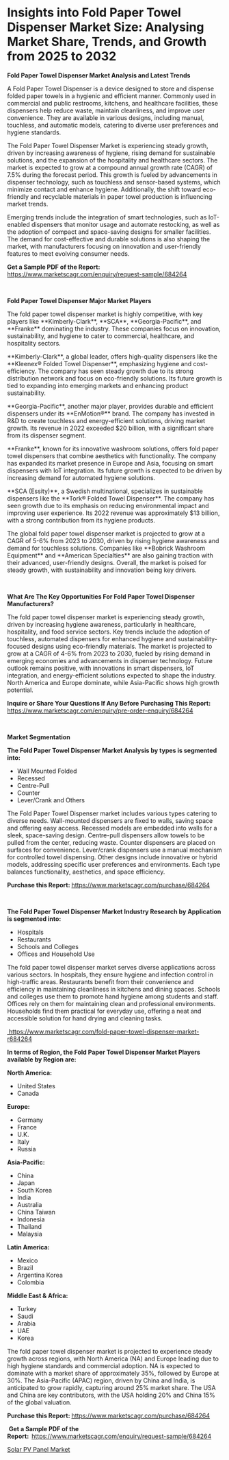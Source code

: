<p><h1>Insights into Fold Paper Towel Dispenser Market Size: Analysing Market Share, Trends, and Growth from 2025 to 2032</h1></p><p><strong>Fold Paper Towel Dispenser Market Analysis and Latest Trends</strong></p>
<p><p>A Fold Paper Towel Dispenser is a device designed to store and dispense folded paper towels in a hygienic and efficient manner. Commonly used in commercial and public restrooms, kitchens, and healthcare facilities, these dispensers help reduce waste, maintain cleanliness, and improve user convenience. They are available in various designs, including manual, touchless, and automatic models, catering to diverse user preferences and hygiene standards.</p><p>The Fold Paper Towel Dispenser Market is experiencing steady growth, driven by increasing awareness of hygiene, rising demand for sustainable solutions, and the expansion of the hospitality and healthcare sectors. The market is expected to grow at a compound annual growth rate (CAGR) of 7.5% during the forecast period. This growth is fueled by advancements in dispenser technology, such as touchless and sensor-based systems, which minimize contact and enhance hygiene. Additionally, the shift toward eco-friendly and recyclable materials in paper towel production is influencing market trends.</p><p>Emerging trends include the integration of smart technologies, such as IoT-enabled dispensers that monitor usage and automate restocking, as well as the adoption of compact and space-saving designs for smaller facilities. The demand for cost-effective and durable solutions is also shaping the market, with manufacturers focusing on innovation and user-friendly features to meet evolving consumer needs.</p></p>
<p><strong>Get a Sample PDF of the Report:&nbsp;</strong> <a href="https://www.marketscagr.com/enquiry/request-sample/684264?utm_campaign=1901&utm_medium=2&utm_source=Github&utm_content=ia&utm_term=20012025&utm_id=fold-paper-towel-dispenser">https://www.marketscagr.com/enquiry/request-sample/684264</a></p>
<p>&nbsp;</p>
<p><strong>Fold Paper Towel Dispenser Major Market Players</strong></p>
<p><p>The fold paper towel dispenser market is highly competitive, with key players like **Kimberly-Clark**, **SCA**, **Georgia-Pacific**, and **Franke** dominating the industry. These companies focus on innovation, sustainability, and hygiene to cater to commercial, healthcare, and hospitality sectors.</p><p>**Kimberly-Clark**, a global leader, offers high-quality dispensers like the **Kleenex® Folded Towel Dispenser**, emphasizing hygiene and cost-efficiency. The company has seen steady growth due to its strong distribution network and focus on eco-friendly solutions. Its future growth is tied to expanding into emerging markets and enhancing product sustainability.</p><p>**Georgia-Pacific**, another major player, provides durable and efficient dispensers under its **EnMotion®** brand. The company has invested in R&D to create touchless and energy-efficient solutions, driving market growth. Its revenue in 2022 exceeded $20 billion, with a significant share from its dispenser segment.</p><p>**Franke**, known for its innovative washroom solutions, offers fold paper towel dispensers that combine aesthetics with functionality. The company has expanded its market presence in Europe and Asia, focusing on smart dispensers with IoT integration. Its future growth is expected to be driven by increasing demand for automated hygiene solutions.</p><p>**SCA (Essity)**, a Swedish multinational, specializes in sustainable dispensers like the **Tork® Folded Towel Dispenser**. The company has seen growth due to its emphasis on reducing environmental impact and improving user experience. Its 2022 revenue was approximately $13 billion, with a strong contribution from its hygiene products.</p><p>The global fold paper towel dispenser market is projected to grow at a CAGR of 5-6% from 2023 to 2030, driven by rising hygiene awareness and demand for touchless solutions. Companies like **Bobrick Washroom Equipment** and **American Specialties** are also gaining traction with their advanced, user-friendly designs. Overall, the market is poised for steady growth, with sustainability and innovation being key drivers.</p></p>
<p>&nbsp;</p>
<p><strong>What Are The Key Opportunities For Fold Paper Towel Dispenser Manufacturers?</strong></p>
<p><p>The fold paper towel dispenser market is experiencing steady growth, driven by increasing hygiene awareness, particularly in healthcare, hospitality, and food service sectors. Key trends include the adoption of touchless, automated dispensers for enhanced hygiene and sustainability-focused designs using eco-friendly materials. The market is projected to grow at a CAGR of 4-6% from 2023 to 2030, fueled by rising demand in emerging economies and advancements in dispenser technology. Future outlook remains positive, with innovations in smart dispensers, IoT integration, and energy-efficient solutions expected to shape the industry. North America and Europe dominate, while Asia-Pacific shows high growth potential.</p></p>
<p><strong>Inquire or Share Your Questions If Any Before Purchasing This Report:</strong> <a href="https://www.marketscagr.com/enquiry/pre-order-enquiry/684264?utm_campaign=1901&utm_medium=2&utm_source=Github&utm_content=ia&utm_term=20012025&utm_id=fold-paper-towel-dispenser">https://www.marketscagr.com/enquiry/pre-order-enquiry/684264</a></p>
<p>&nbsp;</p>
<p><strong>Market Segmentation</strong></p>
<p><strong>The Fold Paper Towel Dispenser Market Analysis by types is segmented into:</strong></p>
<p><ul><li>Wall Mounted Folded</li><li>Recessed</li><li>Centre-Pull</li><li>Counter</li><li>Lever/Crank and Others</li></ul></p>
<p><p>The Fold Paper Towel Dispenser market includes various types catering to diverse needs. Wall-mounted dispensers are fixed to walls, saving space and offering easy access. Recessed models are embedded into walls for a sleek, space-saving design. Centre-pull dispensers allow towels to be pulled from the center, reducing waste. Counter dispensers are placed on surfaces for convenience. Lever/crank dispensers use a manual mechanism for controlled towel dispensing. Other designs include innovative or hybrid models, addressing specific user preferences and environments. Each type balances functionality, aesthetics, and space efficiency.</p></p>
<p><strong>Purchase this Report:&nbsp;</strong><a href="https://www.marketscagr.com/purchase/684264?utm_campaign=1901&utm_medium=2&utm_source=Github&utm_content=ia&utm_term=20012025&utm_id=fold-paper-towel-dispenser">https://www.marketscagr.com/purchase/684264</a></p>
<p>&nbsp;</p>
<p><strong>The Fold Paper Towel Dispenser Market Industry Research by Application is segmented into:</strong></p>
<p><ul><li>Hospitals</li><li>Restaurants</li><li>Schools and Colleges</li><li>Offices and Household Use</li></ul></p>
<p><p>The fold paper towel dispenser market serves diverse applications across various sectors. In hospitals, they ensure hygiene and infection control in high-traffic areas. Restaurants benefit from their convenience and efficiency in maintaining cleanliness in kitchens and dining spaces. Schools and colleges use them to promote hand hygiene among students and staff. Offices rely on them for maintaining clean and professional environments. Households find them practical for everyday use, offering a neat and accessible solution for hand drying and cleaning tasks.</p></p>
<p><a href="https://www.marketscagr.com/fold-paper-towel-dispenser-market-r684264?utm_campaign=1901&utm_medium=2&utm_source=Github&utm_content=ia&utm_term=20012025&utm_id=fold-paper-towel-dispenser">&nbsp;https://www.marketscagr.com/fold-paper-towel-dispenser-market-r684264</a></p>
<p><strong>In terms of Region, the Fold Paper Towel Dispenser Market Players available by Region are:</strong></p>
<p>
    <p> <strong> North America: </strong>
        <ul>
            <li>United States</li>
            <li>Canada</li>
        </ul>
        </p> 
    <p> <strong> Europe: </strong>
        <ul>
            <li>Germany</li>
            <li>France</li>
            <li>U.K.</li>
            <li>Italy</li>
            <li>Russia</li>
        </ul>
        </p> 
    <p> <strong> Asia-Pacific: </strong>
        <ul>
            <li>China</li>
            <li>Japan</li>
            <li>South Korea</li>
            <li>India</li>
            <li>Australia</li>
            <li>China Taiwan</li>
            <li>Indonesia</li>
            <li>Thailand</li>
            <li>Malaysia</li>
        </ul>
        </p> 
    <p> <strong> Latin America: </strong>
        <ul>
            <li>Mexico</li>
            <li>Brazil</li>
            <li>Argentina Korea</li>
            <li>Colombia</li>
        </ul>
        </p> 
    <p> <strong> Middle East & Africa: </strong>
        <ul>
            <li>Turkey</li>
            <li>Saudi</li>
            <li>Arabia</li>
            <li>UAE</li>
            <li>Korea</li>
        </ul>
    </p>
    </p>
<p><p>The fold paper towel dispenser market is projected to experience steady growth across regions, with North America (NA) and Europe leading due to high hygiene standards and commercial adoption. NA is expected to dominate with a market share of approximately 35%, followed by Europe at 30%. The Asia-Pacific (APAC) region, driven by China and India, is anticipated to grow rapidly, capturing around 25% market share. The USA and China are key contributors, with the USA holding 20% and China 15% of the global valuation.</p></p>
<p><strong>Purchase this Report: </strong><a href="https://www.marketscagr.com/purchase/684264?utm_campaign=1901&utm_medium=2&utm_source=Github&utm_content=ia&utm_term=20012025&utm_id=fold-paper-towel-dispenser">https://www.marketscagr.com/purchase/684264</a></p>
<p>&nbsp;<strong>Get a Sample PDF of the Report:&nbsp;&nbsp;</strong><a href="https://www.marketscagr.com/enquiry/request-sample/684264?utm_campaign=1901&utm_medium=2&utm_source=Github&utm_content=ia&utm_term=20012025&utm_id=fold-paper-towel-dispenser">https://www.marketscagr.com/enquiry/request-sample/684264</a></p>
<p><strong></strong></p>
<p><p><a href="https://github.com/AKSHATREPORTPRIME/Market-Research-Report-List-6/blob/main/solar-pv-panel-market.md?utm_campaign=1901&utm_medium=2&utm_source=Github&utm_content=ia&utm_term=20012025&utm_id=fold-paper-towel-dispenser">Solar PV Panel Market</a></p></p>